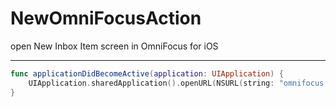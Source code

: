 NewOmniFocusAction
==================

open New Inbox Item screen in OmniFocus for iOS

---

```swift
func applicationDidBecomeActive(application: UIApplication) {
    UIApplication.sharedApplication().openURL(NSURL(string: "omnifocus:///add")!)
}
```
